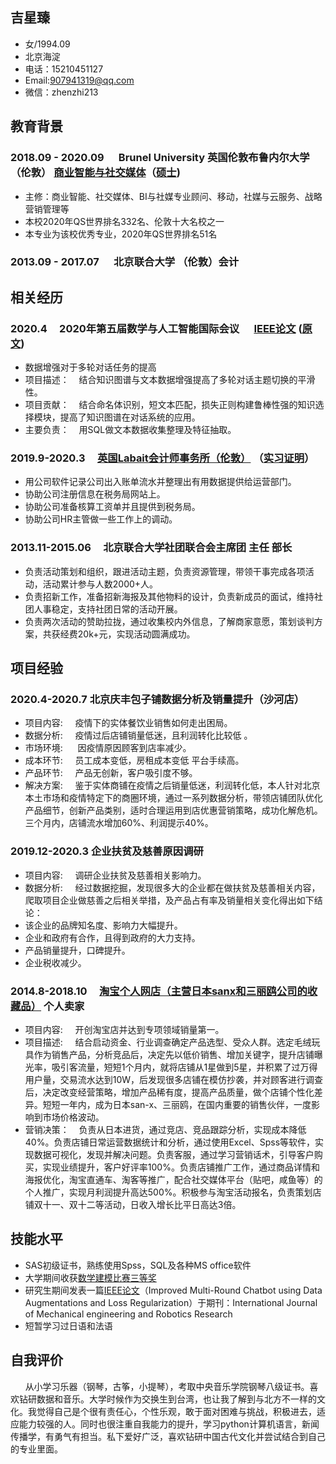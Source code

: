## 吉星臻
- 女/1994.09
- 北京海淀 
- 电话：15210451127
- Email:907941319@qq.com
- 微信：zhenzhi213


## 教育背景
### 2018.09 - 2020.09         &nbsp;&nbsp;&nbsp;&nbsp;  Brunel University 英国伦敦布鲁内尔大学 （伦敦）           [商业智能与社交媒体](https://github.com/xingzhenji/work/blob/gh-pages/毕业证.jpg)（[硕士](https://github.com/xingzhenji/work/blob/gh-pages/大使馆学位证明.jpg))
- 主修：商业智能、社交媒体、BI与社媒专业顾问、移动，社媒与云服务、战略营销管理等
- 本校2020年QS世界排名332名、伦敦十大名校之一
- 本专业为该校优秀专业，2020年QS世界排名51名

### 2013.09 - 2017.07          &nbsp;&nbsp;&nbsp;&nbsp;  北京联合大学 （伦敦）会计       


## 相关经历

### 2020.4         &nbsp;&nbsp;&nbsp;&nbsp;2020年第五届数学与人工智能国际会议 &nbsp;&nbsp;&nbsp;&nbsp; [IEEE论文](https://github.com/xingzhenji/work/blob/gh-pages/IEEE证明.pdf) ([原文](https://github.com/xingzhenji/work/blob/gh-pages/原文%20IEEE论文.pdf))

- 数据增强对于多轮对话任务的提高
- 项目描述：&nbsp;&nbsp;&nbsp;&nbsp;结合知识图谱与文本数据增强提高了多轮对话主题切换的平滑性。
- 项目贡献：&nbsp;&nbsp;&nbsp;&nbsp;结合命名体识别，短文本匹配，损失正则构建鲁棒性强的知识选择模块，提高了知识图谱在对话系统的应用。
- 主要负责：&nbsp;&nbsp;&nbsp;&nbsp;用SQL做文本数据收集整理及特征抽取。


### 2019.9-2020.3               &nbsp;&nbsp;&nbsp;&nbsp;[英国Labait会计师事务所（伦敦）](http://www.labaitpro.co.uk)      （[实习证明](https://github.com/xingzhenji/work/blob/gh-pages/实习证明.jpg )）


- 用公司软件记录公司出入账单流水并整理出有用数据提供给运营部门。
- 协助公司注册信息在税务局网站上。
- 协助公司准备核算工资单并且提供到税务局。
- 协助公司HR主管做一些工作上的调动。


### 2013.11-2015.06    &nbsp;&nbsp;&nbsp;&nbsp;北京联合大学社团联合会主席团   主任 部长

- 负责活动策划和组织，跟进活动主题，负责资源管理，带领干事完成各项活动，活动累计参与人数2000+人。
- 负责招新工作，准备招新海报及其他物料的设计，负责新成员的面试，维持社团人事稳定，支持社团日常的活动开展。
- 负责两次活动的赞助拉拢，通过收集校内外信息，了解商家意愿，策划谈判方案，共获经费20k+元，实现活动圆满成功。



## 项目经验
### 2020.4-2020.7 北京庆丰包子铺数据分析及销量提升（沙河店）
- 项目内容: &nbsp;&nbsp;&nbsp;&nbsp;疫情下的实体餐饮业销售如何走出困局。
- 数据分析: &nbsp;&nbsp;&nbsp;&nbsp;疫情过后店铺销量低迷，且利润转化比较低 。
- 市场环境: &nbsp;&nbsp;&nbsp;&nbsp; 因疫情原因顾客到店率减少。
- 成本环节: &nbsp;&nbsp;&nbsp;&nbsp;员工成本变低，房租成本变低 平台手续高。
- 产品环节: &nbsp;&nbsp;&nbsp;&nbsp;产品无创新，客户吸引度不够。
- 解决方案: &nbsp;&nbsp;&nbsp;&nbsp;鉴于实体商铺在疫情之后销量低迷，利润转化低，本人针对北京本土市场和疫情特定下的商圈环境，通过一系列数据分析，带领店铺团队优化产品细节，创新产品类别，适时合理运用到店优惠营销策略，成功化解危机。三个月内，店铺流水增加60%、利润提示40%。



### 2019.12-2020.3 企业扶贫及慈善原因调研
- 项目内容: &nbsp;&nbsp;&nbsp;&nbsp;调研企业扶贫及慈善相关影响力。
- 数据分析: &nbsp;&nbsp;&nbsp;&nbsp;经过数据挖掘，发现很多大的企业都在做扶贫及慈善相关内容，爬取项目企业做慈善之后相关举措，及产品占有率及销量相关变化得出如下结论：
- 该企业的品牌知名度、影响力大幅提升。
- 企业和政府有合作，且得到政府的大力支持。
- 产品销量提升，口碑提升。
- 企业税收减少。

### 2014.8-2018.10       &nbsp;&nbsp;&nbsp;&nbsp;[淘宝个人网店（主营日本sanx和三丽鸥公司的收藏品）](https://shop116652074.taobao.com/?spm=a230r.7195193.1997079397.2.445c58baa3nNh1)           个人卖家

- 项目内容: &nbsp;&nbsp;&nbsp;&nbsp;开创淘宝店并达到专项领域销量第一。
- 项目描述: &nbsp;&nbsp;&nbsp;&nbsp;结合启动资金、行业调查确定产品选型、受众人群。选定毛绒玩具作为销售产品，分析竞品后，决定先以低价销售、增加关键字，提升店铺曝光率，吸引客流量，短短1个月内，就将店铺从1星做到5星，并积累了过万得用户量，交易流水达到10W，后发现很多店铺在模仿抄袭，并对顾客进行调查后，决定改变经营策略，增加产品稀有度，提高产品质量，做个店铺个性化差异。短短一年内，成为日本san-x、三丽鸥，在国内重要的销售伙伴，一度影响到市场价格波动。
- 营销决策：&nbsp;&nbsp;&nbsp;&nbsp;负责从日本进货，通过竞店、竞品跟踪分析，实现成本降低40%。负责店铺日常运营数据统计和分析，通过使用Excel、Spss等软件，实现数据可视化，发现并解决问题。负责客服，通过学习营销话术，引导客户购买，实现业绩提升，客户好评率100%。负责店铺推广工作，通过商品详情和海报优化，淘宝直通车、淘客等推广，配合社交媒体平台（贴吧，咸鱼等）的个人推广，实现月利润提升高达500%。积极参与淘宝活动报名，负责策划店铺双十一、双十二等活动，日收入增长比平日高达3倍。





## 技能水平

- SAS初级证书，熟练使用Spss，SQL及各种MS office软件
- 大学期间收获[数学建模比赛三等奖](https://github.com/xingzhenji/work/blob/gh-pages/扫描.png)
- 研究生期间发表一篇[IEEE论文](https://github.com/xingzhenji/work/blob/gh-pages/IEEE证明.pdf)（Improved Multi-Round Chatbot using Data Augmentations and Loss Regularization）于期刊：International Journal of Mechanical engineering and Robotics Research
- 短暂学习过日语和法语

## 自我评价
 
&nbsp;&nbsp;&nbsp;&nbsp;&nbsp;&nbsp;从小学习乐器（钢琴，古筝，小提琴），考取中央音乐学院钢琴八级证书。喜欢钻研数据和音乐。大学时候作为交换生到台湾，也让我了解到与北方不一样的文化。我觉得自己是个很有责任心，个性乐观，敢于面对困难与挑战，积极进去，适应能力较强的人。同时也很注重自我能力的提升，学习python计算机语言，新闻传播学，有勇气有担当。私下爱好广泛，喜欢钻研中国古代文化并尝试结合到自己的专业里面。

